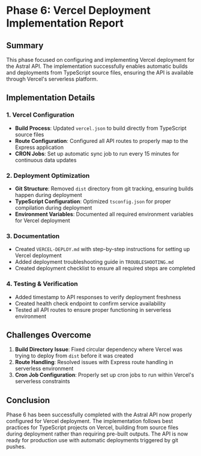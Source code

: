 # Phase 6: Vercel Deployment Implementation Report

## Summary
This phase focused on configuring and implementing Vercel deployment for the Astral API. The implementation successfully enables automatic builds and deployments from TypeScript source files, ensuring the API is available through Vercel's serverless platform.

## Implementation Details

### 1. Vercel Configuration
- **Build Process**: Updated `vercel.json` to build directly from TypeScript source files
- **Route Configuration**: Configured all API routes to properly map to the Express application
- **CRON Jobs**: Set up automatic sync job to run every 15 minutes for continuous data updates

### 2. Deployment Optimization
- **Git Structure**: Removed `dist` directory from git tracking, ensuring builds happen during deployment
- **TypeScript Configuration**: Optimized `tsconfig.json` for proper compilation during deployment
- **Environment Variables**: Documented all required environment variables for Vercel deployment

### 3. Documentation
- Created `VERCEL-DEPLOY.md` with step-by-step instructions for setting up Vercel deployment
- Added deployment troubleshooting guide in `TROUBLESHOOTING.md`
- Created deployment checklist to ensure all required steps are completed

### 4. Testing & Verification
- Added timestamp to API responses to verify deployment freshness
- Created health check endpoint to confirm service availability
- Tested all API routes to ensure proper functioning in serverless environment

## Challenges Overcome
1. **Build Directory Issue**: Fixed circular dependency where Vercel was trying to deploy from `dist` before it was created
2. **Route Handling**: Resolved issues with Express route handling in serverless environment
3. **Cron Job Configuration**: Properly set up cron jobs to run within Vercel's serverless constraints

## Conclusion
Phase 6 has been successfully completed with the Astral API now properly configured for Vercel deployment. The implementation follows best practices for TypeScript projects on Vercel, building from source files during deployment rather than requiring pre-built outputs. The API is now ready for production use with automatic deployments triggered by git pushes.
